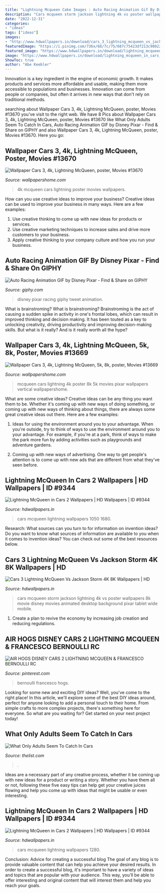 ```yaml
---
title: "Lightning Mcqueen Cake Images : Auto Racing Animation Gif By Disney Pixar"
description: "Cars mcqueen storm jackson lightning 4k vs poster wallpapers 8k movie disney movies animated desktop background pixar tablet wide mobile"
date: "2022-12-31"
categories:
- "ideas"
tags: ["ideas"]
images:
- "http://www.hdwallpapers.in/download/cars_3_lightning_mcqueen_vs_jackson_storm_4k_8k-1920x1200.jpg"
featuredImage: "https://i.pinimg.com/736x/68/7c/75/687c75423df213c98022cf3afad170e8--lightning-mcqueen-disney-cars.jpg"
featured_image: "https://www.hdwallpapers.in/download/lightning_mcqueen_in_cars_2-1680x1050.jpg"
image: "https://www.hdwallpapers.in/download/lightning_mcqueen_in_cars_2-1280x960.jpg"
ShowToc: true
author: "Abe Keebler"
---
```



Innovation is a key ingredient in the engine of economic growth. It makes products and services more affordable and usable, making them more accessible to populations and businesses. Innovation can come from people or companies, but often it arrives in new ways that don't rely on traditional methods.

	

		
searching about Wallpaper Cars 3, 4k, Lightning McQueen, poster, Movies #13670 you've visit to the right web. We have 8 Pics about Wallpaper Cars 3, 4k, Lightning McQueen, poster, Movies #13670 like What Only Adults Seem To Catch In Cars, Auto Racing Animation GIF by Disney Pixar - Find &amp; Share on GIPHY and also Wallpaper Cars 3, 4k, Lightning McQueen, poster, Movies #13670. Here you go:
		
    
## Wallpaper Cars 3, 4k, Lightning McQueen, Poster, Movies #13670

<img loading=lazy src="https://wallpapershome.com/images/wallpapers/cars-3-3840x2160-4k-lightning-mcqueen-poster-13670.jpg" onerror="this.onerror=null;this.src='https://tse3.mm.bing.net/th?id=OIP.y3hx-8iJbLqfCRlyZ4BNNgHaEK&amp;pid=15.1';" alt="Wallpaper Cars 3, 4k, Lightning McQueen, poster, Movies #13670">

_Source: wallpapershome.com_

>4k mcqueen cars lightning poster movies wallpapers. 

	

How can you use creative ideas to improve your business?
Creative ideas can be used to improve your business in many ways. Here are a few examples:
1. Use creative thinking to come up with new ideas for products or services.
2. Use creative marketing techniques to increase sales and drive more customers to your business.
3. Apply creative thinking to your company culture and how you run your business.

    
## Auto Racing Animation GIF By Disney Pixar - Find &amp; Share On GIPHY

<img loading=lazy src="https://media3.giphy.com/media/WApIcl7whuH3W/giphy.gif" onerror="this.onerror=null;this.src='https://tse2.mm.bing.net/th?id=OIP.gFf3Re_ae3HFRrnxvDQAqgAAAA&amp;pid=15.1';" alt="Auto Racing Animation GIF by Disney Pixar - Find &amp; Share on GIPHY">

_Source: giphy.com_

>disney pixar racing giphy tweet animation. 

	

What is brainstroming?
What is brainstroming? Brainstroming is the act of causing a sudden spike in activity in one's frontal lobes, which can result in improved thinking and decision making. It has been touted as a key to unlocking creativity, driving productivity and improving decision-making skills. But what is it really? And is it really worth all the hype?

    
## Wallpaper Cars 3, 4k, Lightning McQueen, 5k, 8k, Poster, Movies #13669

<img loading=lazy src="https://wallpapershome.com/images/wallpapers/cars-3-1440x2560-4k-lightning-mcqueen-5k-8k-poster-13669.jpg" onerror="this.onerror=null;this.src='https://tse1.mm.bing.net/th?id=OIP.vQxBBjelDp1pcUxh3KtcpgHaNK&amp;pid=15.1';" alt="Wallpaper Cars 3, 4k, Lightning McQueen, 5k, 8k, poster, Movies #13669">

_Source: wallpapershome.com_

>mcqueen cars lightning 4k poster 8k 5k movies pixar wallpapers vertical wallpapershome. 

	

What are some creative ideas?
Creative ideas can be any thing you want them to be. Whether it's coming up with new ways of doing something, or coming up with new ways of thinking about things, there are always some great creative ideas out there. Here are a few examples: 
1. Ideas for using the environment around you to your advantage. When you're outside, try to think of ways to use the environment around you to your advantage. For example, if you're at a park, think of ways to make the park more fun by adding activities such as playgrounds and adventure gardens. 

2. Coming up with new ways of advertising. One way to get people's attention is to come up with new ads that are different from what they've seen before.

    
## Lightning McQueen In Cars 2 Wallpapers | HD Wallpapers | ID #9344

<img loading=lazy src="https://www.hdwallpapers.in/download/lightning_mcqueen_in_cars_2-1680x1050.jpg" onerror="this.onerror=null;this.src='https://tse4.mm.bing.net/th?id=OIP.lu9YMMMkMT26gdImCPYqFAHaEo&amp;pid=15.1';" alt="Lightning McQueen in Cars 2 Wallpapers | HD Wallpapers | ID #9344">

_Source: hdwallpapers.in_

>cars mcqueen lightning wallpapers 1050 1680. 

	

Research: What sources can you turn to for information on invention ideas?
Do you want to know what sources of information are available to you when it comes to invention ideas? You can check out some of the best resources below.

    
## Cars 3 Lightning McQueen Vs Jackson Storm 4K 8K Wallpapers | HD

<img loading=lazy src="http://www.hdwallpapers.in/download/cars_3_lightning_mcqueen_vs_jackson_storm_4k_8k-1920x1200.jpg" onerror="this.onerror=null;this.src='https://tse4.mm.bing.net/th?id=OIP.KLNNxTm7QRvrmLPlhkYl9wHaEo&amp;pid=15.1';" alt="Cars 3 Lightning McQueen Vs Jackson Storm 4K 8K Wallpapers | HD">

_Source: hdwallpapers.in_

>cars mcqueen storm jackson lightning 4k vs poster wallpapers 8k movie disney movies animated desktop background pixar tablet wide mobile. 

	

1. Create a plan to revive the economy by increasing job creation and reducing regulations. 

    
## AIR HOGS DISNEY CARS 2 LIGHTNING MCQUEEN &amp; FRANCESCO BERNOULLI RC

<img loading=lazy src="https://i.pinimg.com/736x/68/7c/75/687c75423df213c98022cf3afad170e8--lightning-mcqueen-disney-cars.jpg" onerror="this.onerror=null;this.src='https://tse4.mm.bing.net/th?id=OIP.gqeF4yhWM-Q50pHBaKCjMAHaLZ&amp;pid=15.1';" alt="AIR HOGS DISNEY CARS 2 LIGHTNING MCQUEEN &amp; FRANCESCO BERNOULLI RC">

_Source: pinterest.com_

>bernoulli francesco hogs. 

	

Looking for some new and exciting DIY ideas? Well, you've come to the right place! In this article, we'll explore some of the best DIY ideas around, perfect for anyone looking to add a personal touch to their home. From simple crafts to more complex projects, there's something here for everyone. So what are you waiting for? Get started on your next project today!

    
## What Only Adults Seem To Catch In Cars

<img loading=lazy src="https://www.thelist.com/img/gallery/what-only-adults-seem-to-catch-in-cars/the-strange-scene-from-cars-when-lightning-mcqueen-falls-out-of-mack-got-adults-thinking-1623260331.jpg" onerror="this.onerror=null;this.src='https://tse2.mm.bing.net/th?id=OIP.G03CGH6cGmG6ZXuz8o1BYQHaEK&amp;pid=15.1';" alt="What Only Adults Seem To Catch In Cars">

_Source: thelist.com_

>. 

	

Ideas are a necessary part of any creative process, whether it be coming up with new ideas for a product or writing a story. Whether you have them all or not, following these five easy tips can help get your creative juices flowing and help you come up with ideas that might be usable or even interesting.

    
## Lightning McQueen In Cars 2 Wallpapers | HD Wallpapers | ID #9344

<img loading=lazy src="https://www.hdwallpapers.in/download/lightning_mcqueen_in_cars_2-1280x960.jpg" onerror="this.onerror=null;this.src='https://tse2.mm.bing.net/th?id=OIP.2DfEPQr0fr3zj_J-qqbZ7AHaFj&amp;pid=15.1';" alt="Lightning McQueen in Cars 2 Wallpapers | HD Wallpapers | ID #9344">

_Source: hdwallpapers.in_

>cars mcqueen lightning wallpapers 1280. 

	

Conclusion: Advice for creating a successful blog
The goal of any blog is to provide valuable content that can help you achieve your desired results. In order to create a successful blog, it's important to have a variety of ideas and topics that are popular with your audience. This way, you'll be able to offer interesting and original content that will interest them and help you reach your goals.

